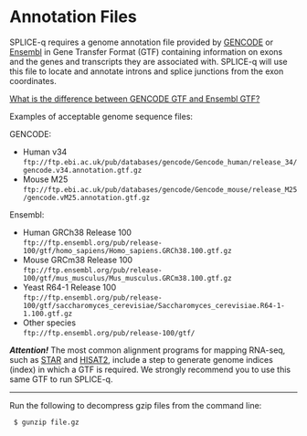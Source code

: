 # Annotation Files
SPLICE-q requires a genome annotation file provided by [GENCODE](https://www.gencodegenes.org/) or [Ensembl](https://www.ensembl.org/index.html) in Gene Transfer Format (GTF) containing information on exons and the genes and transcripts they are associated with. SPLICE-q will use this file to locate and annotate introns and splice junctions from the exon coordinates.

[What is the difference between GENCODE GTF and Ensembl GTF?](https://www.gencodegenes.org/pages/faq.html)

Examples of acceptable genome sequence files:

GENCODE: <br />
- Human v34 <br /> `ftp://ftp.ebi.ac.uk/pub/databases/gencode/Gencode_human/release_34/gencode.v34.annotation.gtf.gz`
- Mouse M25 <br /> `ftp://ftp.ebi.ac.uk/pub/databases/gencode/Gencode_mouse/release_M25/gencode.vM25.annotation.gtf.gz`<br />

Ensembl: <br />
- Human GRCh38 Release 100 <br /> `ftp://ftp.ensembl.org/pub/release-100/gtf/homo_sapiens/Homo_sapiens.GRCh38.100.gtf.gz`<br />
- Mouse GRCm38 Release 100 <br /> `ftp://ftp.ensembl.org/pub/release-100/gtf/mus_musculus/Mus_musculus.GRCm38.100.gtf.gz`<br />
- Yeast R64-1 Release 100 <br /> `ftp://ftp.ensembl.org/pub/release-100/gtf/saccharomyces_cerevisiae/Saccharomyces_cerevisiae.R64-1-1.100.gtf.gz`<br />
- Other species <br /> `ftp://ftp.ensembl.org/pub/release-100/gtf/`<br />


***Attention!*** The most common alignment programs for mapping RNA-seq, such as [STAR](https://github.com/alexdobin/STAR) and [HISAT2](http://daehwankimlab.github.io/hisat2/), include a step to generate genome indices (index) in which a GTF is required. We strongly recommend you to use this same GTF to run SPLICE-q.  
__________________________________________________________________
Run the following to decompress gzip files from the command line:
```bash
 $ gunzip file.gz 
```


